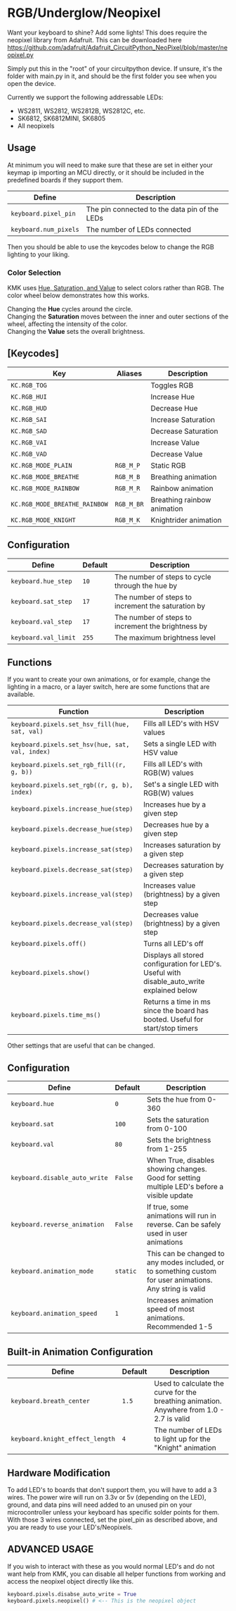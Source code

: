 # RGB/Underglow/Neopixel
Want your keyboard to shine? Add some lights!
This does require the neopixel library from Adafruit. This can be downloaded here https://github.com/adafruit/Adafruit_CircuitPython_NeoPixel/blob/master/neopixel.py

Simply put this in the "root" of your circuitpython device. If unsure, it's the folder with main.py in it, and should be the first folder you see when you open the device.

Currently we support the following addressable LEDs:

 * WS2811, WS2812, WS2812B, WS2812C, etc.
 * SK6812, SK6812MINI, SK6805
 * All neopixels
 
## Usage
At minimum you will need to make sure that these are set in either your keymap ip importing an MCU directly, or it should be included in the predefined boards if they support them.

|Define               |Description                                  |
|---------------------|---------------------------------------------|
|`keyboard.pixel_pin` |The pin connected to the data pin of the LEDs|
|`keyboard.num_pixels`|The number of LEDs connected                 |

Then you should be able to use the keycodes below to change the RGB lighting to your liking.

### Color Selection

KMK uses [Hue, Saturation, and Value](https://en.wikipedia.org/wiki/HSL_and_HSV) to select colors rather than RGB. The color wheel below demonstrates how this works.

Changing the **Hue** cycles around the circle.  
Changing the **Saturation** moves between the inner and outer sections of the wheel, affecting the intensity of the color.  
Changing the **Value** sets the overall brightness.

## [Keycodes]

|Key                          |Aliases            |Description                 |
|-----------------------------|-------------------|----------------------------|
|`KC.RGB_TOG`                 |                   |Toggles RGB                 |
|`KC.RGB_HUI`                 |                   |Increase Hue                |
|`KC.RGB_HUD`                 |                   |Decrease Hue                |
|`KC.RGB_SAI`                 |                   |Increase Saturation         |
|`KC.RGB_SAD`                 |                   |Decrease Saturation         |
|`KC.RGB_VAI`                 |                   |Increase Value              |
|`KC.RGB_VAD`                 |                   |Decrease Value              |
|`KC.RGB_MODE_PLAIN`          |`RGB_M_P`          |Static RGB                  |
|`KC.RGB_MODE_BREATHE`        |`RGB_M_B`          |Breathing animation         |
|`KC.RGB_MODE_RAINBOW`        |`RGB_M_R`          |Rainbow animation           |
|`KC.RGB_MODE_BREATHE_RAINBOW`|`RGB_M_BR`         |Breathing rainbow animation |
|`KC.RGB_MODE_KNIGHT`         |`RGB_M_K`          |Knightrider animation       |

## Configuration
|Define               |Default      |Description                                                                  |
|---------------------|-------------|-----------------------------------------------------------------------------|
|`keyboard.hue_step`  |`10`         |The number of steps to cycle through the hue by                              |
|`keyboard.sat_step`  |`17`         |The number of steps to increment the saturation by                           |
|`keyboard.val_step`  |`17`         |The number of steps to increment the brightness by                           |
|`keyboard.val_limit` |`255`        |The maximum brightness level                                                 |

## Functions

If you want to create your own animations, or for example, change the lighting in a macro, or a layer switch, here are some functions that are available.

|Function                                          |Description                                                                                 |
|--------------------------------------------------|--------------------------------------------------------------------------------------------|
|`keyboard.pixels.set_hsv_fill(hue, sat, val)`     |Fills all LED's with HSV values                                                             |
|`keyboard.pixels.set_hsv(hue, sat, val, index)`   |Sets a single LED with HSV value                                                            |
|`keyboard.pixels.set_rgb_fill((r, g, b))`         |Fills all LED's with RGB(W) values                                                          |
|`keyboard.pixels.set_rgb((r, g, b), index)`       |Set's a single LED with RGB(W) values                                                       |
|`keyboard.pixels.increase_hue(step)`              |Increases hue by a given step                                                               |
|`keyboard.pixels.decrease_hue(step)`              |Decreases hue by a given step                                                               |
|`keyboard.pixels.increase_sat(step)`              |Increases saturation by a given step                                                        |
|`keyboard.pixels.decrease_sat(step)`              |Decreases saturation by a given step                                                        |
|`keyboard.pixels.increase_val(step)`              |Increases value (brightness) by a given step                                                |
|`keyboard.pixels.decrease_val(step)`              |Decreases value (brightness) by a given step                                                |
|`keyboard.pixels.off()`                           |Turns all LED's off                                                                         |
|`keyboard.pixels.show()`                          |Displays all stored configuration for LED's. Useful with disable_auto_write explained below |
|`keyboard.pixels.time_ms()`                       |Returns a time in ms since the board has booted. Useful for start/stop timers               |

Other settings that are useful that can be changed.
## Configuration
|Define                        |Default      |Description                                                                                              |
|------------------------------|-------------|---------------------------------------------------------------------------------------------------------|
|`keyboard.hue`                |`0`        |Sets the hue from 0-360                                                                                    |
|`keyboard.sat`                |`100`      |Sets the saturation from 0-100                                                                             |
|`keyboard.val`                |`80`       |Sets the brightness from 1-255                                                                             |
|`keyboard.disable_auto_write` |`False`    |When True, disables showing changes. Good for setting multiple LED's before a visible update               |
|`keyboard.reverse_animation`  |`False`    |If true, some animations will run in reverse. Can be safely used in user animations                        |
|`keyboard.animation_mode`     |`static`   |This can be changed to any modes included, or to something custom for user animations. Any string is valid |
|`keyboard.animation_speed`    |`1`        |Increases animation speed of most animations. Recommended 1-5                                              |

## Built-in Animation Configuration
|Define                         |Default      |Description                                                                          |
|-------------------------------|-------------|-------------------------------------------------------------------------------------|
|`keyboard.breath_center`       |`1.5`    |Used to calculate the curve for the breathing animation. Anywhere from 1.0 - 2.7 is valid|
|`keyboard.knight_effect_length`|`4`      |The number of LEDs to light up for the "Knight" animation                                |

## Hardware Modification

To add LED's to boards that don't support them, you will have to add a 3 wires. The power wire will run on 3.3v or 5v (depending on the LED), ground, and data pins will need added to an unused pin on your microcontroller unless your keyboard has specific solder points for them. With those 3 wires connected, set the pixel_pin as described above, and you are ready to use your LED's/Neopixels.

## ADVANCED USAGE
If you wish to interact with these as you would normal LED's and do not want help from KMK, you can disable all helper functions from working and access the neopixel object directly like this.
```python
keyboard.pixels.disabse_auto_write = True
keyboard.pixels.neopixel() # <-- This is the neopixel object    
```
